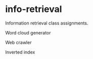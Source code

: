# info-retrieval
Information retrieval class assignments.

Word cloud generator

Web crawler

Inverted index

